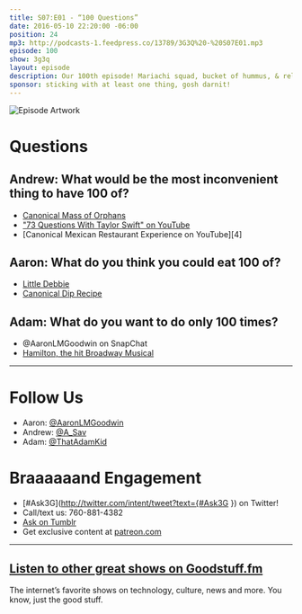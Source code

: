 ```yaml
---
title: S07:E01 - “100 Questions”
date: 2016-05-10 22:20:00 -06:00
position: 24
mp3: http://podcasts-1.feedpress.co/13789/3G3Q%20-%20S07E01.mp3
episode: 100
show: 3g3q
layout: episode
description: Our 100th episode! Mariachi squad, bucket of hummus, & relationship chicken.
sponsor: sticking with at least one thing, gosh darnit!
---
```


![Episode Artwork][1]

# Questions

## Andrew: What would be the most inconvenient thing to have 100 of?

* [Canonical Mass of Orphans][2]
* ["73 Questions With Taylor Swift" on YouTube][3]
* [Canonical Mexican Restaurant Experience on YouTube][4]

## Aaron: What do you think you could eat 100 of?

* [Little Debbie][5]
* [Canonical Dip Recipe][6]

## Adam: What do you want to do only 100 times?

* @AaronLMGoodwin on SnapChat
* [Hamilton, the hit Broadway Musical][7]

***

# Follow Us
* Aaron: [@AaronLMGoodwin](http://twitter.com/aaronlmgoodwin)
* Andrew: [@A_Sav](http://twitter.com/a_sav)
* Adam: [@ThatAdamKid](http://twitter.com/thatadamkid)

# Braaaaaand Engagement
* [#Ask3G](http://twitter.com/intent/tweet?text={#Ask3G }) on Twitter!
* Call/text us: 760-881-4382
* [Ask on Tumblr](http://3g3q.co/ask)
* Get exclusive content at [patreon.com](http://www.patreon.com/3g3q)

***

## [Listen to other great shows on Goodstuff.fm](http://goodstuff.fm/)
The internet’s favorite shows on technology, culture, news and more. You know, just the good stuff.

[1]: http://l.gdwn.co/11IRv.jpg
[2]: https://youtu.be/hEQDllvuy1I
[3]: https://www.youtube.com/watch?v=XnbCSboujF4
[5]: http://www.littledebbie.com/1
[6]: http://www.foodnetwork.com/recipes/alton-brown/hummus-for-real-recipe.html
[7]: http://bit.ly/1UOoERI
[8]: http://twitter.com/aaronlmgoodwin
[9]: http://twitter.com/a_sav
[10]: http://twitter.com/thatadamkid
[11]: http://3g3q.co/ask
[12]: http://www.patreon.com/3g3q
[13]: http://goodstuff.fm/3g3q/
